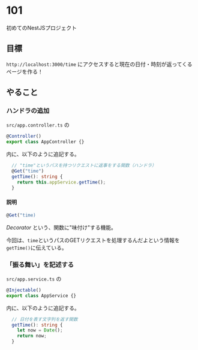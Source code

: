 # 101

初めてのNestJSプロジェクト

## 目標

`http://localhost:3000/time` にアクセスすると現在の日付・時刻が返ってくるページを作る！

## やること

### ハンドラの追加

`src/app.controller.ts` の

```ts
@Controller()
export class AppController {}
```

内に、以下のように追記する。

```ts
  // "time"というパスを持つリクエストに返事をする関数（ハンドラ）
  @Get("time")
  getTime(): string {
    return this.appService.getTime();
  }
```

#### 説明

```ts
@Get("time)
```

*Decorator* という、関数に"味付け"する機能。

今回は、`time`というパスのGETリクエストを処理するんだよという情報を`getTime()`に伝えている。

### 「振る舞い」を記述する

`src/app.service.ts` の

```ts
@Injectable()
export class AppService {}
```

内に、以下のように追記する。

```ts
  // 日付を表す文字列を返す関数
  getTime(): string {
    let now = Date();
    return now;
  }
```
